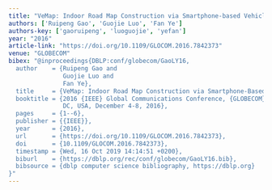 ```yaml
---
title: "VeMap: Indoor Road Map Construction via Smartphone-based Vehicle Tracking"
authors: ['Ruipeng Gao', 'Guojie Luo', 'Fan Ye']
authors-key: ['gaoruipeng', 'luoguojie', 'yefan']
year: "2016"
article-link: "https://doi.org/10.1109/GLOCOM.2016.7842373"
venue: "GLOBECOM"
bibex: "@inproceedings{DBLP:conf/globecom/GaoLY16,
  author    = {Ruipeng Gao and
               Guojie Luo and
               Fan Ye},
  title     = {VeMap: Indoor Road Map Construction via Smartphone-Based Vehicle Tracking},
  booktitle = {2016 {IEEE} Global Communications Conference, {GLOBECOM} 2016, Washington,
               DC, USA, December 4-8, 2016},
  pages     = {1--6},
  publisher = {{IEEE}},
  year      = {2016},
  url       = {https://doi.org/10.1109/GLOCOM.2016.7842373},
  doi       = {10.1109/GLOCOM.2016.7842373},
  timestamp = {Wed, 16 Oct 2019 14:14:51 +0200},
  biburl    = {https://dblp.org/rec/conf/globecom/GaoLY16.bib},
  bibsource = {dblp computer science bibliography, https://dblp.org}
}"
---
```

